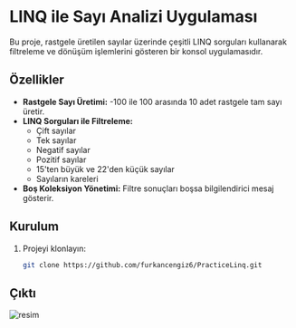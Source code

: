 # LINQ ile Sayı Analizi Uygulaması

Bu proje, rastgele üretilen sayılar üzerinde çeşitli LINQ sorguları kullanarak filtreleme ve dönüşüm işlemlerini gösteren bir konsol uygulamasıdır.

## Özellikler

- **Rastgele Sayı Üretimi:** -100 ile 100 arasında 10 adet rastgele tam sayı üretir.
- **LINQ Sorguları ile Filtreleme:**
  - Çift sayılar
  - Tek sayılar
  - Negatif sayılar
  - Pozitif sayılar
  - 15'ten büyük ve 22'den küçük sayılar
  - Sayıların kareleri
- **Boş Koleksiyon Yönetimi:** Filtre sonuçları boşsa bilgilendirici mesaj gösterir.

## Kurulum

1. Projeyi klonlayın:
   ```bash
   git clone https://github.com/furkancengiz6/PracticeLinq.git

 ## Çıktı
 
![resim](https://github.com/user-attachments/assets/84daf1b8-7e62-41c0-b664-f93ddfde0c43)
